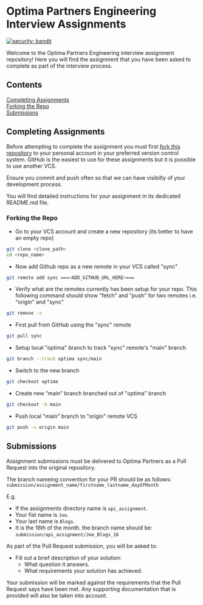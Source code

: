 # Optima Partners Engineering Interview Assignments

[![security: bandit](https://img.shields.io/badge/security-bandit-yellow.svg)](https://github.com/PyCQA/bandit)

Welcome to the Optima Partners Engineering interview assignment repository! Here you will find the assignment that you have been asked to complete as part of the interview process.

## Contents

[Completing Assignments](#completing-assignments)<br>
[Forking the Repo](#forking-the-repo)<br>
[Submissions](#submissions)

## Completing Assignments

Before attempting to complete the assignment you must first [fork this repository](#forking-the-repo) to your personal account in your preferred version control system. GitHub is the easiest to use for these assignments but it is possible to use another VCS.

Ensure you commit and push often so that we can have visibilty of your development process.

You will find detailed instructions for your assignment in its dedicated README.md file.

### Forking the Repo

- Go to your VCS account and create a new repository (its better to have an empty repo)

```sh
git clone <clone_path>
cd <repo_name>
```

- Now add Github repo as a new remote in your VCS called "sync"

```sh
git remote add sync ===<ADD_GITHUB_URL_HERE>===
```

- Verify what are the remotes currently has been setup for your repo. This following command should show "fetch" and "push" for two remotes i.e. "origin" and "sync"

```sh
git remove -v
```

- First pull from GitHub using the "sync" remote

```sh
git pull sync
```

- Setup local "optima" branch to track "sync" remote's "main" branch

```sh
git branch --track optima sync/main
```

- Switch to the new branch

```sh
git checkout optima
```

- Create new "main" branch branched out of "optima" branch

```sh
git checkout -b main
```

- Push local "main" branch to "origin" remote VCS

```sh
git push -u origin main
```

## Submissions

Assignment submissions must be delivered to Optima Partners as a Pull Request into the original repository.

The branch nameing convention for your PR should be as follows:<br>
`submission/assignment_name/firstname_lastname_dayOfMonth`

E.g.<br>

- If the assignments directory name is `api_assignment`.
- Your fist name is `Joe`.
- Your last name is `Blogs`.
- It is the 16th of the month. the branch name should be:<br>
  `submission/api_assignment/Joe_Blogs_16`

As part of the Pull Request submission, you will be asked to:

- Fill out a brief description of your solution:
  - What question it answers.
  - What requirements your solution has achieved.

Your submission will be marked against the requirements that the Pull Request says have been met. Any supporting documentation that is provided will also be taken into account.

